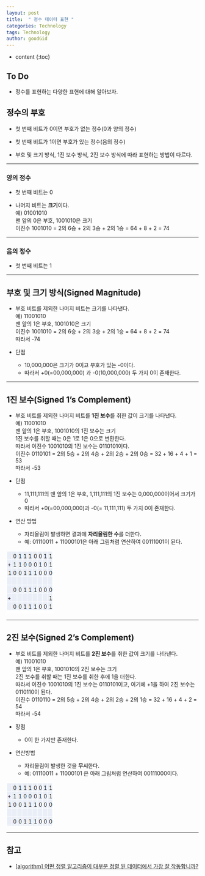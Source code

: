 ```yaml
---
layout: post
title:  " 정수 데이터 표현 "
categories: Technology
tags: Technology
author: goodGid
---
```

* content
{:toc}

## To Do

* 정수를 표현하는 다양한 표현에 대해 알아보자.








## 정수의 부호

* 첫 번째 비트가 0이면 부호가 없는 정수(0과 양의 정수)

* 첫 번째 비트가 1이면 부호가 있는 정수(음의 정수)

* 부호 및 크기 방식, 1진 보수 방식, 2진 보수 방식에 따라 표현하는 방법이 다르다.

---

### 양의 정수

* 첫 번째 비트는 0

* 나머지 비트는 **크기**이다. <br> 예) 01001010 <br> 맨 앞의 0은 부호, 1001010은 크기 <br> 이진수 1001010 = 2의 6승 + 2의 3승 + 2의 1승 = 64 + 8 + 2 = 74

---

### 음의 정수

* 첫 번째 비트는 1

---

## 부호 및 크기 방식(Signed Magnitude)

* 부호 비트를 제외한 나머지 비트는 크기를 나타낸다. <br> 예) 11001010 <br> 맨 앞의 1은 부호, 1001010은 크기 <br> 이진수 1001010 = 2의 6승 + 2의 3승 + 2의 1승 = 64 + 8 + 2 = 74 <br> 따라서 -74

* 단점
    - 10,000,000은 크기가 0이고 부호가 있는 -0이다. 
    - 따라서 +0(=00,000,000) 과 -0(10,000,000) 두 가지 0이 존재한다.

---

## 1진 보수(Signed 1’s Complement)

* 부호 비트를 제외한 나머지 비트를 **1진 보수**를 취한 값이 크기를 나타낸다. <br> 예) 11001010 <br> 맨 앞의 1은 부호, 1001010의 1진 보수는 크기 <br> 1진 보수를 취할 때는 0은 1로 1은 0으로 변환한다. <br> 따라서 이진수 1001010의 1진 보수는 0110101이다. <br> 이진수 0110101 = 2의 5승 + 2의 4승 + 2의 2승 + 2의 0승 = 32 + 16 + 4 + 1 = 53 <br> 따라서 -53

* 단점
    - 11,111,111의 맨 앞의 1은 부호, 1,111,111의 1진 보수는 0,000,000이어서 크기가 0
    - 따라서 +0(=00,000,000)과 -0(= 11,111,111) 두 가지 0이 존재한다.

* 연산 방법
    - 자리올림이 발생하면 결과에 **자리올림한 수**를 더한다.
    - 예: 01110011 + 11000101은 아래 그림처럼 연산하여 00111001이 된다.

![](/assets/img/posts/integer_data_representation_1.png)


---

## 2진 보수(Signed 2’s Complement)

* 부호 비트를 제외한 나머지 비트를 **2진 보수**를 취한 값이 크기를 나타낸다. <br> 예) 11001010 <br> 맨 앞의 1은 부호, 1001010의 2진 보수는 크기 <br> 2진 보수를 취할 때는 1진 보수를 취한 후에 1을 더한다. <br> 따라서 이진수 1001010의 1진 보수는 0110101이고, 여기에 +1을 하여 2진 보수는 0110110이 된다. <br> 이진수 0110110 = 2의 5승 + 2의 4승 + 2의 2승 + 2의 1승 = 32 + 16 + 4 + 2 = 54 <br> 따라서 -54

* 장점
    - 0이 한 가지만 존재한다.

* 연산방법
    - 자리올림이 발생한 것을 **무시**한다.
    - 예: 01110011 + 11000101 은 아래 그림처럼 연산하여 00111000이다.

![](/assets/img/posts/integer_data_representation_2.png)



---

## 참고

* [[algorithm] 어떤 정렬 알고리즘이 대부분 정렬 된 데이터에서 가장 잘 작동합니까?](https://code.i-harness.com/ko-kr/q/35b8c)